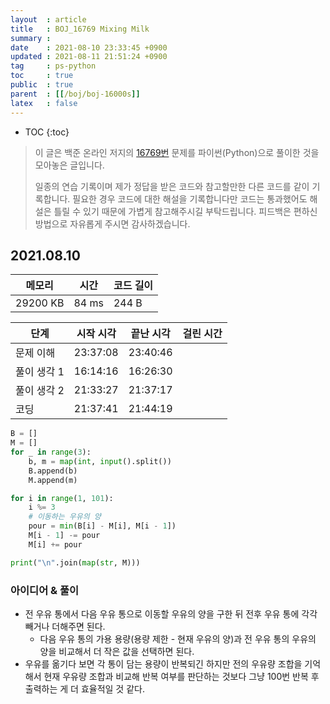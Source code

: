 ```yaml
---
layout  : article
title   : BOJ_16769 Mixing Milk
summary : 
date    : 2021-08-10 23:33:45 +0900
updated : 2021-08-11 21:51:24 +0900
tag     : ps-python
toc     : true
public  : true
parent  : [[/boj/boj-16000s]]
latex   : false
---
```

* TOC
{:toc}

> 이 글은 백준 온라인 저지의 [16769번](https://www.acmicpc.net/problem/16769) 문제를 파이썬(Python)으로 풀이한 것을 모아놓은 글입니다.
>
> 일종의 연습 기록이며 제가 정답을 받은 코드와 참고할만한 다른 코드를 같이 기록합니다. 필요한 경우 코드에 대한 해설을 기록합니다만 코드는 통과했어도 해설은 틀릴 수 있기 때문에 가볍게 참고해주시길 부탁드립니다. 피드백은 편하신 방법으로 자유롭게 주시면 감사하겠습니다.

## 2021.08.10

| 메모리    | 시간  | 코드 길이 |
| --------- | ----- | --------- |
| 29200 KB  | 84 ms | 244 B     |

| 단계        | 시작 시각 | 끝난 시각 | 걸린 시간 |
| ---------   | --------- | --------- | --------- |
| 문제 이해   | 23:37:08  | 23:40:46  |           |
| 풀이 생각 1 | 16:14:16  | 16:26:30  |           |
| 풀이 생각 2 | 21:33:27  | 21:37:17  |           |
| 코딩        | 21:37:41  | 21:44:19  |           |

```python
B = []
M = []
for _ in range(3):
    b, m = map(int, input().split())
    B.append(b)
    M.append(m)

for i in range(1, 101):
    i %= 3
    # 이동하는 우유의 양
    pour = min(B[i] - M[i], M[i - 1])
    M[i - 1] -= pour
    M[i] += pour

print("\n".join(map(str, M)))
```

### 아이디어 & 풀이

* 전 우유 통에서 다음 우유 통으로 이동할 우유의 양을 구한 뒤 전후 우유 통에 각각 빼거나 더해주면 된다.
    * 다음 우유 통의 가용 용량(용량 제한 - 현재 우유의 양)과 전 우유 통의 우유의 양을 비교해서 더 작은 값을 선택하면 된다.
* 우유를 옮기다 보면 각 통이 담는 용량이 반복되긴 하지만 전의 우유량 조합을 기억해서 현재 우유량 조합과 비교해 반복 여부를 판단하는 것보다 그냥 100번 반복 후 출력하는 게 더 효율적일 것 같다.
